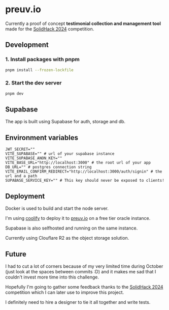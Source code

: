 # preuv.io

Currently a proof of concept **testimonial collection and management tool** made for the [SolidHack 2024](https://hack.solidjs.com/) competition.

## Development

### 1. Install packages with pnpm

```sh
pnpm install --frozen-lockfile
```

### 2. Start the dev server

```sh
pnpm dev
```

## Supabase

The app is built using Supabase for auth, storage and db.

## Environment variables

```
JWT_SECRET=""
VITE_SUPABASE="" # url of your supabase instance
VITE_SUPABASE_ANON_KEY=""
VITE_BASE_URL="http://localhost:3000" # the root url of your app 
DB_URL="" # postgres connection string
VITE_EMAIL_CONFIRM_REDIRECT="http://localhost:3000/auth/signin" # the url and a path
SUPABASE_SERVICE_KEY="" # This key should never be exposed to clients!
```

## Deployment

Docker is used to build and start the node server. 

I'm using [coolify](https://github.com/coollabsio/coolify) to deploy it to [preuv.io](https://preuv.io) on a free tier oracle instance.

Supabase is also selfhosted and running on the same instance.

Currently using Clouflare R2 as the object storage solution.


## Future

I had to cut a lot of corners because of my very limited time during October (just look at the spaces between commits :D) and it makes me 
sad that I couldn't invest more time into this challenge.

Hopefully I'm going to gather some feedback thanks to the [SolidHack 2024](https://hack.solidjs.com/) competition which I can later use to improve this project.

I definitely need to hire a designer to tie it all together and write tests.

